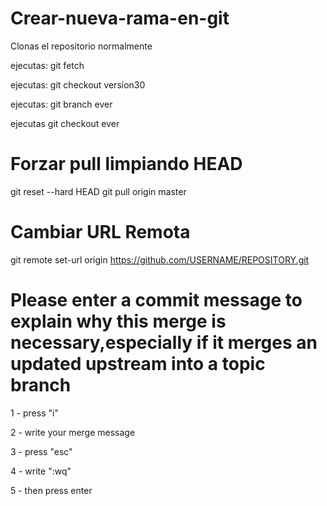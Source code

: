 # Crear-nueva-rama-en-git

Clonas el repositorio normalmente

ejecutas:  git fetch

ejecutas: git checkout version30

ejecutas: git branch ever

ejecutas git checkout ever


# Forzar pull limpiando HEAD
git reset --hard HEAD
git pull origin master

# Cambiar URL Remota

git remote set-url origin https://github.com/USERNAME/REPOSITORY.git


# Please enter a commit message to explain why this merge is necessary,especially if it merges an updated upstream into a topic branch

1 - press "i"

2 - write your merge message

3 - press "esc"

4 - write ":wq"

5 - then press enter 

